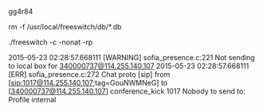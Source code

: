 gg4r84

rm -f /usr/local/freeswitch/db/*.db



./freeswitch -c -nonat -rp






2015-05-23 02:28:57.668111 [WARNING] sofia_presence.c:221 Not sending to local box for 340000737@114.255.140.107
2015-05-23 02:28:57.668111 [ERR] sofia_presence.c:272 Chat proto [sip]
from [<sip:1017@114.255.140.107>;tag=GouNWMNeG]
to [340000737@114.255.140.107]
conference_kick
1017
Nobody to send to: Profile internal

